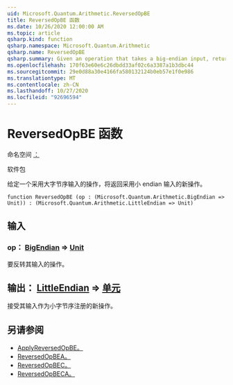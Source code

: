 ```yaml
---
uid: Microsoft.Quantum.Arithmetic.ReversedOpBE
title: ReversedOpBE 函数
ms.date: 10/26/2020 12:00:00 AM
ms.topic: article
qsharp.kind: function
qsharp.namespace: Microsoft.Quantum.Arithmetic
qsharp.name: ReversedOpBE
qsharp.summary: Given an operation that takes a big-endian input, returns a new operation that takes a little-endian input.
ms.openlocfilehash: 170f63e60e6c26dbdd33af02c6a3387a1b3dbc44
ms.sourcegitcommit: 29e0d88a30e4166fa580132124b0eb57e1f0e986
ms.translationtype: MT
ms.contentlocale: zh-CN
ms.lasthandoff: 10/27/2020
ms.locfileid: "92696594"
---
```

# <a name="reversedopbe-function"></a>ReversedOpBE 函数

命名空间 [：](xref:Microsoft.Quantum.Arithmetic)

软件包 [](https://nuget.org/packages/)


给定一个采用大字节序输入的操作，将返回采用小 endian 输入的新操作。

```qsharp
function ReversedOpBE (op : (Microsoft.Quantum.Arithmetic.BigEndian => Unit)) : (Microsoft.Quantum.Arithmetic.LittleEndian => Unit)
```


## <a name="input"></a>输入

### <a name="op--bigendian--unit"></a>op： [BigEndian](xref:Microsoft.Quantum.Arithmetic.BigEndian) => [Unit](xref:microsoft.quantum.lang-ref.unit) 

要反转其输入的操作。



## <a name="output--littleendian--unit"></a>输出： [LittleEndian](xref:Microsoft.Quantum.Arithmetic.LittleEndian) => [单元](xref:microsoft.quantum.lang-ref.unit) 

接受其输入作为小字节序注册的新操作。

## <a name="see-also"></a>另请参阅

- [ApplyReversedOpBE。](xref:Microsoft.Quantum.Arithmetic.ApplyReversedOpBE)
- [ReversedOpBEA。](xref:Microsoft.Quantum.Arithmetic.ReversedOpBEA)
- [ReversedOpBEC。](xref:Microsoft.Quantum.Arithmetic.ReversedOpBEC)
- [ReversedOpBECA。](xref:Microsoft.Quantum.Arithmetic.ReversedOpBECA)